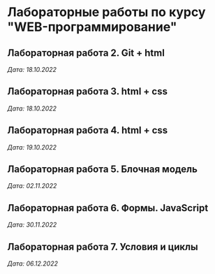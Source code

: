 # Лабораторные работы по курсу "WEB-программирование"

## Лабораторная работа 2. Git + html

*Дата: 18.10.2022*

## Лабораторная работа 3. html + css

*Дата: 18.10.2022*

## Лабораторная работа 4. html + css

*Дата: 19.10.2022*

## Лабораторная работа 5. Блочная модель

*Дата: 02.11.2022*

## Лабораторная работа 6. Формы. JavaScript

*Дата: 30.11.2022*

## Лабораторная работа 7. Условия и циклы

*Дата: 06.12.2022*